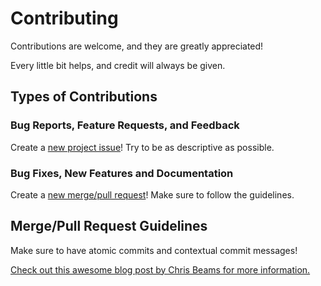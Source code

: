 # Contributing
Contributions are welcome, and they are greatly appreciated!

Every little bit helps, and credit will always be given.

## Types of Contributions

### Bug Reports, Feature Requests, and Feedback
Create a [new project issue][1]! Try to be as descriptive as possible.

### Bug Fixes, New Features and Documentation
Create a [new merge/pull request][2]! Make sure to follow the guidelines.

## Merge/Pull Request Guidelines
Make sure to have atomic commits and contextual commit messages!

[Check out this awesome blog post by Chris Beams for more information.][3]

[1]: https://github.com/{{cookiecutter.repo_space}}/{{cookiecutter.repo_name}}/issues/new
[2]: https://github.com/{{cookiecutter.repo_space}}/{{cookiecutter.repo_name}}/compare
[3]: http://chris.beams.io/posts/git-commit/
